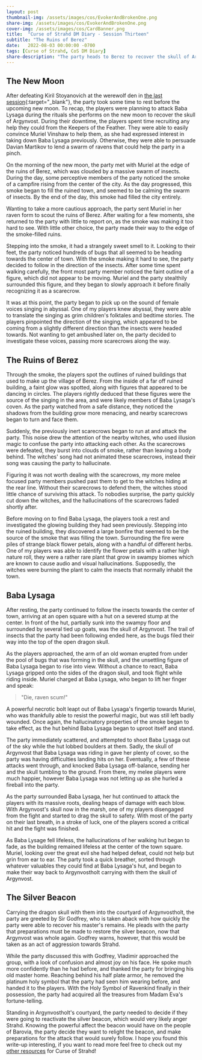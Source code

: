 ```yaml
---
layout: post
thumbnail-img: /assets/images/cos/EvokerAndBrokenOne.png
share-img: /assets/images/cos/EvokerAndBrokenOne.png
cover-img: /assets/images/cos/CardBanner.png
title:  "Curse of Strahd DM Diary - Session Thirteen"
subtitle: "The Ruins of Berez"
date:   2022-08-03 00:00:00 -0700
tags: [Curse of Strahd, CoS DM Diary]
share-description: "The party heads to Berez to recover the skull of Argynvost from Baba Lysaga."
---
```


## The New Moon
After defeating Kiril Stoyanovich at the werewolf den in [the last session](https://yetanothertyler.com/2022-07-12-cos-diary-session-12/){:target="_blank"}, the party took some time to rest before the upcoming new moon. To recap, the players were planning to attack Baba Lysaga during the rituals she performs on the new moon to recover the skull of Argynvost. During their downtime, the players spent time recruiting any help they could from the Keepers of the Feather. They were able to easily convince Muriel Vinshaw to help them, as she had expressed interest in taking down Baba Lysaga previously. Otherwise, they were able to persuade Davian Martikov to lend a swarm of ravens that could help the party in a pinch.

On the morning of the new moon, the party met with Muriel at the edge of the ruins of Berez, which was clouded by a massive swarm of insects. During the day, some perceptive members of the party noticed the smoke of a campfire rising from the center of the city. As the day progressed, this smoke began to fill the ruined town, and seemed to be calming the swarm of insects. By the end of the day, this smoke had filled the city entirely.

Wanting to take a more cautious approach, the party sent Muriel in her raven form to scout the ruins of Berez. After waiting for a few moments, she returned to the party with little to report on, as the smoke was making it too hard to see. With little other choice, the party made their way to the edge of the smoke-filled ruins.

Stepping into the smoke, it had a strangely sweet smell to it. Looking to their feet, the party noticed hundreds of bugs that all seemed to be heading towards the center of town. With the smoke making it hard to see, the party decided to follow in the direction of the insects. After some time spent walking carefully, the front most party member noticed the faint outline of a figure, which did not appear to be moving. Muriel and the party stealthily surrounded this figure, and they began to slowly approach it before finally recognizing it as a scarecrow.

It was at this point, the party began to pick up on the sound of female voices singing in abyssal. One of my players knew abyssal, they were able to translate the singing as grim children's folktales and bedtime stories. The players pinpointed the direction of the singing, which appeared to be coming from a slightly different direction than the insects were headed towards. Not wanting to get ambushed later on, the party decided to investigate these voices, passing more scarecrows along the way.

## The Ruins of Berez
Through the smoke, the players spot the outlines of ruined buildings that used to make up the village of Berez. From the inside of a far off ruined building, a faint glow was spotted, along with figures that appeared to be dancing in circles. The players rightly deduced that these figures were the source of the singing in the area, and were likely members of Baba Lysaga's coven. As the party watched from a safe distance, they noticed the shadows from the building grow more menacing, and nearby scarecrows began to turn and face them.

Suddenly, the previously inert scarecrows began to run at and attack the party. This noise drew the attention of the nearby witches, who used illusion magic to confuse the party into attacking each other. As the scarecrows were defeated, they burst into clouds of smoke, rather than leaving a body behind. The witches' song had not animated these scarecrows, instead their song was causing the party to hallucinate.

Figuring it was not worth dealing with the scarecrows, my more melee focused party members pushed past them to get to the witches hiding at the rear line. Without their scarecrows to defend them, the witches stood little chance of surviving this attack. To nobodies surprise, the party quickly cut down the witches, and the hallucinations of the scarecrows faded shortly after.

Before moving on to find Baba Lysaga, the players took a rest and investigated the glowing building they had seen previously. Stepping into the ruined building, they discovered a large bonfire that seemed to be the source of the smoke that was filling the town. Surrounding the fire were piles of strange black flower petals, along with a handful of different herbs. One of my players was able to identify the flower petals with a rather high nature roll, they were a rather rare plant that grow in swampy biomes which are known to cause audio and visual hallucinations. Supposedly, the witches were burning the plant to calm the insects that normally inhabit the town.

## Baba Lysaga
After resting, the party continued to follow the insects towards the center of town, arriving at an open square with a hut on a severed stump at the center. In front of the hut, partially sunk into the swampy floor and surrounded by several tied up goats, was the skull of Argyn­vost. The trail of insects that the party had been following ended here, as the bugs filed their way into the top of the open dragon skull.

As the players approached, the arm of an old woman erupted from under the pool of bugs that was forming in the skull, and the unsettling figure of Baba Lysaga began to rise into view. Without a chance to react, Baba Lysaga gripped onto the sides of the dragon skull, and took flight while riding inside. Muriel charged at Baba Lysaga, who began to lift her finger and speak:

> "Die, raven scum!"

A powerful necrotic bolt leapt out of Baba Lysaga's fingertip towards Muriel, who was thankfully able to resist the powerful magic, but was still left badly wounded. Once again, the hallucinatory properties of the smoke began to take effect, as the hut behind Baba Lysaga began to uproot itself and stand.

The party immediately scattered, and attempted to shoot Baba Lysaga out of the sky while the hut lobbed boulders at them. Sadly, the skull of Argynvost that Baba Lysaga was riding in gave her plenty of cover, so the party was having difficulties landing hits on her. Eventually, a few of these attacks went through, and knocked Baba Lysaga off-balance, sending her and the skull tumbling to the ground. From there, my melee players were much happier, however Baba Lysaga was not letting up as she hurled a fireball into the party.

As the party surrounded Baba Lysaga, her hut continued to attack the players with its massive roots, dealing heaps of damage with each blow. With Argynvost's skull now in the marsh, one of my players disengaged from the fight and started to drag the skull to safety. With most of the party on their last breath, in a stroke of luck, one of the players scored a critical hit and the fight was finished.

As Baba Lysage fell lifeless, the hallucinations of her walking hut began to fade, as the building remained lifeless at the center of the town square. Muriel, looking over the great evil she had helped defeat, could not help but grin from ear to ear. The party took a quick breather, sorted through whatever valuables they could find at Baba Lysaga's hut, and began to make their way back to Argynvostholt carrying with them the skull of Argynvost.

## The Silver Beacon
Carrying the dragon skull with them into the courtyard of Argynvostholt, the party are greeted by Sir Godfrey, who is taken aback with how quickly the party were able to recover his master's remains. He pleads with the party that preparations must be made to restore the silver beacon, now that Argynvost was whole again. Godfrey warns, however, that this would be taken as an act of aggression towards Strahd.

While the party discussed this with Godfrey, Vladimir approached the group, with a look of confusion and almost joy on his face. He spoke much more confidently than he had before, and thanked the party for bringing his old master home. Reaching behind his half plate armor, he removed the platinum holy symbol that the party had seen him wearing before, and handed it to the players. With the Holy Symbol of Ravenkind finally in their possession, the party had acquired all the treasures from Madam Eva's fortune-telling.

Standing in Argynvostholt's courtyard, the party needed to decide if they were going to reactivate the silver beacon, which would very likely anger Strahd. Knowing the powerful affect the beacon would have on the people of Barovia, the party decide they want to relight the beacon, and make preparations for the attack that would surely follow. I hope you found this write-up interesting, if you want to read more feel free to check out my <a href="/tags/#Curse%20of%20Strahd">other resources</a> for Curse of Strahd!